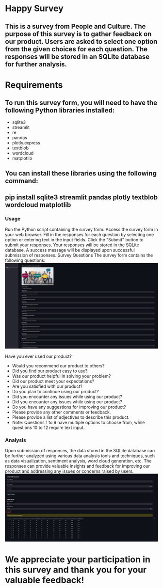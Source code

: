 # Happy Survey
## This is a survey from People and Culture. The purpose of this survey is to gather feedback on our product. Users are asked to select one option from the given choices for each question. The responses will be stored in an SQLite database for further analysis.

# Requirements
## To run this survey form, you will need to have the following Python libraries installed:

* sqlite3
* streamlit
* re
* pandas
* plotly.express
* textblob
* wordcloud
* matplotlib

## You can install these libraries using the following command:


## pip install sqlite3 streamlit pandas plotly textblob wordcloud matplotlib
### Usage
Run the Python script containing the survey form.
Access the survey form in your web browser.
Fill in the responses for each question by selecting one option or entering text in the input fields.
Click the "Submit" button to submit your responses.
Your responses will be stored in the SQLite database.
A success message will be displayed upon successful submission of responses.
Survey Questions
The survey form contains the following questions:
![This is a alt text.](/images/survey_demo_pic.JPG "This is a sample image.")

Have you ever used our product?
* Would you recommend our product to others?
* Did you find our product easy to use?
* Was our product helpful in solving your problem?
* Did our product meet your expectations?
* Are you satisfied with our product?
* Do you plan to continue using our product?
* Did you encounter any issues while using our product?
* Did you encounter any issues while using our product?
* Do you have any suggestions for improving our product?
* Please provide any other comments or feedback.
* Please provide a list of adjectives to describe this product.
* Note: Questions 1 to 9 have multiple options to choose from, while questions 10 to 12 require text input.

### Analysis
Upon submission of responses, the data stored in the SQLite database can be further analyzed using various data analysis tools and techniques, such as data visualization, sentiment analysis, word cloud generation, etc. The responses can provide valuable insights and feedback for improving our product and addressing any issues or concerns raised by users.
![This is a alt text.](/images/results_demo.JPG "This is a sample image.")
# We appreciate your participation in this survey and thank you for your valuable feedback!

